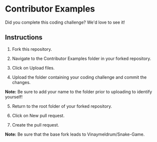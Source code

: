 # Contributor Examples

Did you complete this coding challenge? We'd love to see it!



## Instructions

1. Fork this repository.

2. Navigate to the Contributor Examples folder in your forked repository.

3. Click on Upload files.

4. Upload the folder containing your coding challenge and commit the changes.  

**Note:** Be sure to add your name to the folder prior to uploading to identify yourself!

5. Return to the root folder of your forked repository.

6. Click on New pull request.

7. Create the pull request.  

**Note:** Be sure that the base fork leads to Vinaymeldrum/Snake-Game.